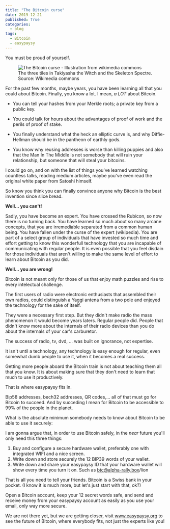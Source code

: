 ```yaml
---
title: "The Bitcoin curse"
date: 2019-12-21
published: True
categories:
  - blog
tags:
  - Bitcoin
  - easypaysy
---
```

You must be proud of yourself.

<figure>
  <img src="{{site.url}}/assets/images/post-003-the-bitcoin-curse-takiyasha_the_titch_and_the_skeleton_spectre.jpg" alt="The Bitcoin curse - Illustration from wikimedia commons"/>
  <figcaption>The three tiles in Takiyasha the Witch and the Skeleton Spectre. Source: Wikimedia commons</figcaption>
</figure>

For the past few months, maybe years, you have been learning all that you could about Bitcoin.
Finally, you know a lot. I mean, *a LOT* about Bitcoin.

- You can tell your hashes from your Merkle roots; a private key from a public key.

- You could talk for hours about the advantages of proof of work and the perils of proof of stake.
- You finally understand what the heck an elliptic curve is, and why Diffie-Hellman should be in the pantheon of earthly gods.
- You know why reusing addresses is worse than killing puppies and also that the Man In The Middle is not somebody that will ruin your relationship, but someone that will steal your bitcoins.

I could go on, and on with the list of things you've learned watching countless talks, reading medium articles, maybe you've even read the original white paper from Satoshi himself.

So know you think you can finally convince anyone why Bitcoin is the best invention since slice bread.

**Well... you can't!**

Sadly, you have become an expert. You have crossed the Rubicon, so now there is no turning back.
You have learned so much about so many arcane concepts, that you are irremediable separated from a common human being.
You have fallen under the curse of the expert (wikipedia).
You are part of a select group of individuals that have invested so much time and effort getting to know this wonderfull technology that you are incapable of communicating with regular people.
It is even possible that you feel disdain for those individuals that aren't willing to make the same level of effort to learn about Bitcoin as you did.

**Well... you are wrong!**

Bitcoin is not meant only for those of us that enjoy math puzzles and rise to every intelectual challenge.

The first users of radio were electronic enthusiasts that assembled their own radios, could distinguish a Yaggi antena from a two pole and enjoyed the technology for the sake of itself.

They were a necessary first step. But they didn't make radio the mass phenomenon it would become years laters.
Regular people did. People that didn't know more about the internals of their radio devices than you do about the internals of your car's carburetor.

The success of radio, tv, dvd, ... was built on ignorance, not expertise.

It isn't until a technology, any technology is easy enough for regular, even somewhat dumb people to use it, when it becomes a real success.

Getting more people aboard the Bitcoin train is not about teaching them all that you know. It is about making sure that they don't need to learn that much to use it productively.

That is where easypaysy fits in. 

Bip58 addresses, bech32 addresses, QR codes,... all of that must go for Bitcoin to succeed. And by succeding I mean for Bitcoin to be accessible to 99% of the people in the planet.

What is the absolute minimum somebody needs to know about Bitcoin to be able to use it securely:

I am gonna argue that, in order to use Bitcoin safely, in the *near* future you'll only need this three things:

1. Buy and configure a secure hardware wallet, preferably one with integrated WIFI and a nice screen.
2. Write down and store securely the 12 BIP39 words of your wallet.
3. Write down and share your easypaysy ID that your hardware wallet will show every time you turn it on. Such as btc@alpha-rally.box/lion

That is all you need to tell your friends. Bitcoin is a Swiss bank in your pocket. (I know it is much more, but let's just start with that, ok?)

Open a Bitcoin account, keep your 12 secret words safe, and send and receive money from your easypaysy account as easily as you use your email, only way more secure.

We are not there yet, but we are getting closer, visit www.easypaysy.org to see the future of Bitcoin, where everybody fits, not just the experts like you!
